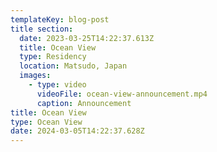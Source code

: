```yaml
---
templateKey: blog-post
title section:
  date: 2023-03-25T14:22:37.613Z
  title: Ocean View
  type: Residency
  location: Matsudo, Japan
  images:
    - type: video
      videoFile: ocean-view-announcement.mp4
      caption: Announcement
title: Ocean View
type: Ocean View
date: 2024-03-05T14:22:37.628Z
---
```

